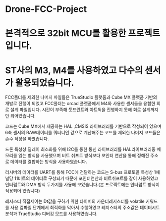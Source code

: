 # Drone-FCC-Project

# 본격적으로 32bit MCU를 활용한 프로젝트 입니다.
# ST사의 M3, M4를 사용하였고 다수의 센서가 활용되었습니다.

FCC폴더를 제외한 나머지 파일들은 TrueStudio 플랫폼과 Cube MX 플랫폼 기반의 개발로 진행이 되었고 
FCC폴더는 orcad 플랫폼에서 M4와 사용한 센서들을 융합한 회로 설계 파일입니다.
시간이 부족해 풋프린트와 아트윅을 진행하지 못해 회로 설계까지만 되어있습니다.

코드는 Cube MX에서 제공하는 HAL ,CMSIS 라이브러리를 기반으로 작성되어 있으며 6축 센서의 RAW데이터를 쿼터니언 값으로 계산해주는 코드를 제외한
나머지 코드들은 손수 작성을 하였습니다.

드론 특성상 딜레이 최소화를 위해 I2C를 통한 통신 라이브러리를 HAL라이브러리중 메모리를 읽는 방식을 사용했으며 비트 쉬프트 방식보다 
포인터 연산을 통해 정해진 주소로 데이터를 결합하는 방식을 사용하였습니다.

리시버의 데이터를 UART를 통해 FCC에 전달하는 코드는 S-bus 프로토콜 특성상 1채널당 11비트의 데이터로 구성되기 때문에 포인터연산과 비트쉬프트를 
같이 사용하였고 인터럽트와 DMA 방식 두가지를 사용해 보았습니다.(본 프로젝트에는 인터럽트 방식이 적용되어 있습니다)

레지스터 직접제어는 Dt값을 구하기 위한 타이머의 카운터레지스터를 volatile 키워드를 사용 컴파일 단계에서 최적화를 막아서 수행하였고 레지스터의 주소값은
데이터시트 분석과 TrueStudio 디버깅 모드를 사용하였습니다.
